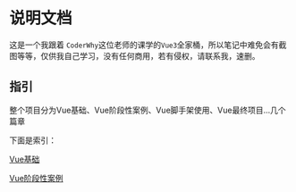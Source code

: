 # 说明文档

这是一个我跟着 `CoderWhy`这位老师的课学的`Vue3`全家桶，所以笔记中难免会有截图等等，仅供我自己学习，没有任何商用，若有侵权，请联系我，速删。

## 指引

整个项目分为Vue基础、Vue阶段性案例、Vue脚手架使用、Vue最终项目...几个篇章

下面是索引：

[Vue基础](/Vue-初体验/)

[Vue阶段性案例](/Vue的阶段案例/)
